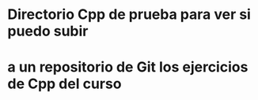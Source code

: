 # Directorio Cpp de prueba para ver si puedo subir 
# a un repositorio de Git los ejercicios de Cpp del curso
